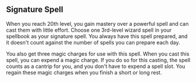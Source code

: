 ## Signature Spell
When you reach 20th level, you gain mastery over a powerful spell and can cast them with little effort. Choose one 3rd-level wizard spell in your spellbook as your signature spell. You always have this spell prepared, and it doesn't count against the number of spells you can prepare each day.

You also get three magic charges for use with this spell. When you cast this spell, you can expend a magic charge. If you do so for this casting, the spell counts as a cantrip for you, and you don't have to expend a spell slot. You regain these magic charges when you finish a short or long rest.

<!--

-<< CHANGES >>-
- renamed from signature spells to signature spell
- 3 charges for 1 spell instead of 2 charges for 2
- makes it a cantrip for the casting instead

-<< TODO >>-
- none

-<< COMMENTARY >>-
- notice the cantrip instead of simply being free
-> allows more rules with it (damn though!)
-> this makes upcasting it to ridiculous levels possible
-> for example, level 3 fireball cantrip (0+3) 11d6 ≈ level 6 fireball (3+3) 11d6
-> for example, you can cast fireball at the equivalent of twelfth level (17d6)
- gives more power for less versatility (1 spell instead of 2)
- tally less resources (tracking 1 on 2 vs 3 for 1)

-->

